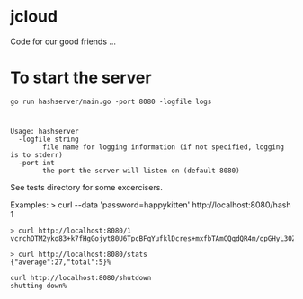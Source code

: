 # jcloud
Code for our good friends ...

# To start the server
    go run hashserver/main.go -port 8080 -logfile logs    

#
    Usage: hashserver
      -logfile string
    	    file name for logging information (if not specified, logging is to stderr)
      -port int
    	    the port the server will listen on (default 8080)

See tests directory for some excercisers.

Examples:
    > curl --data 'password=happykitten' http://localhost:8080/hash
    1

    > curl http://localhost:8080/1
    vcrchOTM2yko83+k7fHgGojyt80U6TpcBFqYufklDcres+mxfbTAmCQqdQR4m/opGHyL3OZkRy0RT1CRNjhRyQ==%  

    > curl http://localhost:8080/stats
    {"average":27,"total":5}%   

    curl http://localhost:8080/shutdown
    shutting down%            
